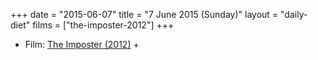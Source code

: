 +++
date = "2015-06-07"
title = "7 June 2015 (Sunday)"
layout = "daily-diet"
films = ["the-imposter-2012"]
+++

<ul>
<li class="entry Film">Film: <a href="/films/the-imposter-2012">The Imposter (2012)</a> +</li>
</ul>
